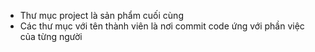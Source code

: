 - Thư mục project là sản phẩm cuối cùng
- Các thư mục với tên thành viên là nơi commit code ứng với phần việc của từng người
